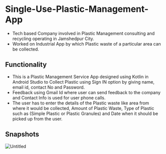 # Single-Use-Plastic-Management-App
- Tech based Company involved in Plastic Management consulting and recycling operating in Jamshedpur City.
- Worked on Industrial App by which Plastic waste of a particular area can be collected.

## Functionality
- This is a Plastic Management Service App designed using Kotlin in Android Studio to Collect Plastic using Sign IN option by giving name, email id, contact No and Password.
- Feedback using Gmail Id where user can send feedback to the company and Contact Info is used for user phone calls.
- The user has to enter the details of the Plastic waste like area from where it would be collected, Amount of Plastic Waste, Type of Plastic such as (Simple Plastic or Plastic Granules) and Date when it should be picked up from the user.

## Snapshots

![Untitled](https://github.com/manpritsingh-mod/Single-Use-Plastic-Management-App/assets/83352826/01ded0dc-9d3e-4faf-bb6d-e3c5122dbe96)
